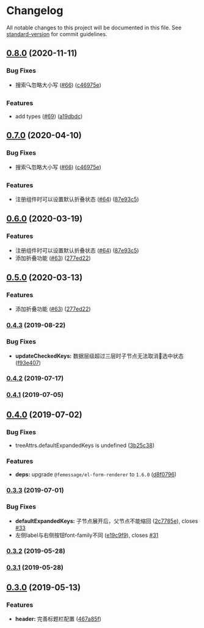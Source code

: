 # Changelog

All notable changes to this project will be documented in this file. See [standard-version](https://github.com/conventional-changelog/standard-version) for commit guidelines.

## [0.8.0](https://github.com/FEMessage/el-data-tree/compare/v0.7.0...v0.8.0) (2020-11-11)


### Bug Fixes

* 搜索🔍忽略大小写 ([#66](https://github.com/FEMessage/el-data-tree/issues/66)) ([c46975e](https://github.com/FEMessage/el-data-tree/commit/c46975e))


### Features

* add types ([#69](https://github.com/FEMessage/el-data-tree/issues/69)) ([a19dbdc](https://github.com/FEMessage/el-data-tree/commit/a19dbdc))



## [0.7.0](https://github.com/FEMessage/el-data-tree/compare/v0.6.0...v0.7.0) (2020-04-10)


### Bug Fixes

* 搜索🔍忽略大小写 ([#66](https://github.com/FEMessage/el-data-tree/issues/66)) ([c46975e](https://github.com/FEMessage/el-data-tree/commit/c46975e))


### Features

* 注册组件时可以设置默认折叠状态 ([#64](https://github.com/FEMessage/el-data-tree/issues/64)) ([87e93c5](https://github.com/FEMessage/el-data-tree/commit/87e93c5))



## [0.6.0](https://github.com/FEMessage/el-data-tree/compare/v0.5.0...v0.6.0) (2020-03-19)


### Features

* 注册组件时可以设置默认折叠状态 ([#64](https://github.com/FEMessage/el-data-tree/issues/64)) ([87e93c5](https://github.com/FEMessage/el-data-tree/commit/87e93c5))
* 添加折叠功能 ([#63](https://github.com/FEMessage/el-data-tree/issues/63)) ([277ed22](https://github.com/FEMessage/el-data-tree/commit/277ed22))



## [0.5.0](https://github.com/FEMessage/el-data-tree/compare/v0.4.3...v0.5.0) (2020-03-13)


### Features

* 添加折叠功能 ([#63](https://github.com/FEMessage/el-data-tree/issues/63)) ([277ed22](https://github.com/FEMessage/el-data-tree/commit/277ed22))



### [0.4.3](https://github.com/FEMessage/el-data-tree/compare/v0.4.2...v0.4.3) (2019-08-22)


### Bug Fixes

* **updateCheckedKeys:** 数据层级超过三层时子节点无法取消选中状态 ([f93e407](https://github.com/FEMessage/el-data-tree/commit/f93e407))



### [0.4.2](https://github.com/FEMessage/el-data-tree/compare/v0.4.1...v0.4.2) (2019-07-17)



### [0.4.1](https://github.com/FEMessage/el-data-tree/compare/v0.4.0...v0.4.1) (2019-07-05)



## [0.4.0](https://github.com/FEMessage/el-data-tree/compare/v0.3.3...v0.4.0) (2019-07-02)


### Bug Fixes

* treeAttrs.defaultExpandedKeys is undefined  ([3b25c38](https://github.com/FEMessage/el-data-tree/commit/3b25c38))


### Features

* **deps:** upgrade `@femessage/el-form-renderer` to `1.6.0`   ([d8f0796](https://github.com/FEMessage/el-data-tree/commit/d8f0796))



### [0.3.3](https://github.com/FEMessage/el-data-tree/compare/v0.3.2...v0.3.3) (2019-07-01)


### Bug Fixes

* **defaultExpandedKeys:** 子节点展开后，父节点不能缩回 ([2c7785e](https://github.com/FEMessage/el-data-tree/commit/2c7785e)), closes [#33](https://github.com/FEMessage/el-data-tree/issues/33)
* 左侧label与右侧按钮font-family不同   ([e19c9f9](https://github.com/FEMessage/el-data-tree/commit/e19c9f9)), closes [#31](https://github.com/FEMessage/el-data-tree/issues/31)



### [0.3.2](https://github.com/FEMessage/el-data-tree/compare/v0.3.1...v0.3.2) (2019-05-28)



### [0.3.1](https://github.com/FEMessage/el-data-tree/compare/v0.3.0...v0.3.1) (2019-05-28)



## [0.3.0](https://github.com/FEMessage/el-data-tree/compare/v0.2.0...v0.3.0) (2019-05-13)


### Features

* **header:** 完善标题栏配置  ([467a85f](https://github.com/FEMessage/el-data-tree/commit/467a85f))
